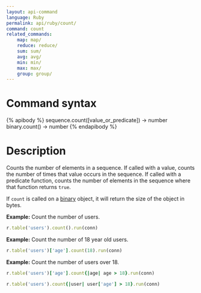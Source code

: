 ```yaml
---
layout: api-command
language: Ruby
permalink: api/ruby/count/
command: count
related_commands:
    map: map/
    reduce: reduce/
    sum: sum/
    avg: avg/
    min: min/
    max: max/
    group: group/
---
```


# Command syntax #

{% apibody %}
sequence.count([value_or_predicate]) &rarr; number
binary.count() &rarr; number
{% endapibody %}

# Description #

Counts the number of elements in a sequence.  If called with a value,
counts the number of times that value occurs in the sequence.  If
called with a predicate function, counts the number of elements in the
sequence where that function returns `true`.

If `count` is called on a [binary](/api/ruby/binary) object, it will return the size of the object in bytes.

__Example:__ Count the number of users.

```rb
r.table('users').count().run(conn)
```

__Example:__ Count the number of 18 year old users.

```rb
r.table('users')['age'].count(18).run(conn)
```

__Example:__ Count the number of users over 18.

```rb
r.table('users')['age'].count{|age| age > 18}.run(conn)
```

```rb
r.table('users').count{|user| user['age'] > 18}.run(conn)
```
